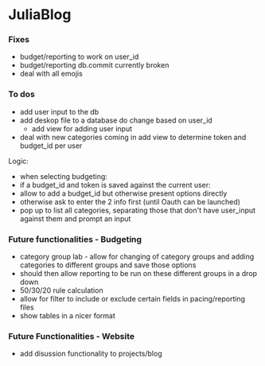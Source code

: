 # JuliaBlog

### Fixes
* budget/reporting to work on user_id
* budget/reporting db.commit currently broken
* deal with all emojis

### To dos
* add user input to the db
* add deskop file to a database do change based on user_id
    * add view for adding user input
* deal with new categories coming in
add view to determine token and budget_id per user

Logic: 
* when selecting budgeting: 
* if a budget_id and token is saved against the current user: 
* allow to add a budget_id but otherwise present options directly 
* otherwise ask to enter the 2 info first (until Oauth can be launched)
* pop up to list all categories, separating those that don't have user_input against them and prompt an input


### Future functionalities - Budgeting
* category group lab - allow for changing of category groups and adding categories to different groups and save those options
* should then allow reporting to be run on these different groups in a drop down
* 50/30/20 rule calculation
* allow for filter to include or exclude certain fields in pacing/reporting files
* show tables in a nicer format

### Future Functionalities - Website
* add disussion functionality to projects/blog